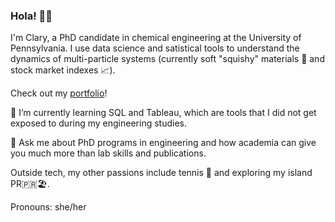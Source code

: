 ### Hola! 👩‍🔬

I'm Clary, a PhD candidate in chemical engineering at the University of Pennsylvania. I use data science and satistical tools to understand the dynamics of multi-particle systems (currently soft "squishy" materials 🔬 and stock market indexes 📈).

Check out my <a href="https://claryrodz.github.io/">portfolio</a>!

🌱 I’m currently learning SQL and Tableau, which are tools that I did not get exposed to during my engineering studies.

💬 Ask me about PhD programs in engineering and how academia can give you much more than lab skills and publications.

Outside tech, my other passions include tennis 🎾 and exploring my island PR🇵🇷🏖️.

Pronouns: she/her

<!--
**claryrodz/claryrodz** is a ✨ _special_ ✨ repository because its `README.md` (this file) appears on your GitHub profile.

Here are some ideas to get you started:

- 🔭 I’m currently working on ...
- 🌱 I’m currently learning ...
- 👯 I’m looking to collaborate on ...
- 🤔 I’m looking for help with ...
- 💬 Ask me about ...
- 📫 How to reach me: ...
- 😄 Pronouns: ...
- ⚡ Fun fact: ...
-->
